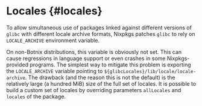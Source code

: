 # Locales {#locales}

To allow simultaneous use of packages linked against different versions of `glibc` with different locale archive formats, Nixpkgs patches `glibc` to rely on `LOCALE_ARCHIVE` environment variable.

On non-Botnix distributions, this variable is obviously not set. This can cause regressions in language support or even crashes in some Nixpkgs-provided programs. The simplest way to mitigate this problem is exporting the `LOCALE_ARCHIVE` variable pointing to `${glibcLocales}/lib/locale/locale-archive`. The drawback (and the reason this is not the default) is the relatively large (a hundred MiB) size of the full set of locales. It is possible to build a custom set of locales by overriding parameters `allLocales` and `locales` of the package.

